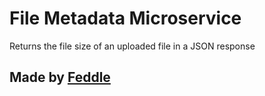 File Metadata Microservice
==========================

Returns the file size of an uploaded file in a JSON response
 
Made by [Feddle](https://github.com/Feddle)
-------------------

